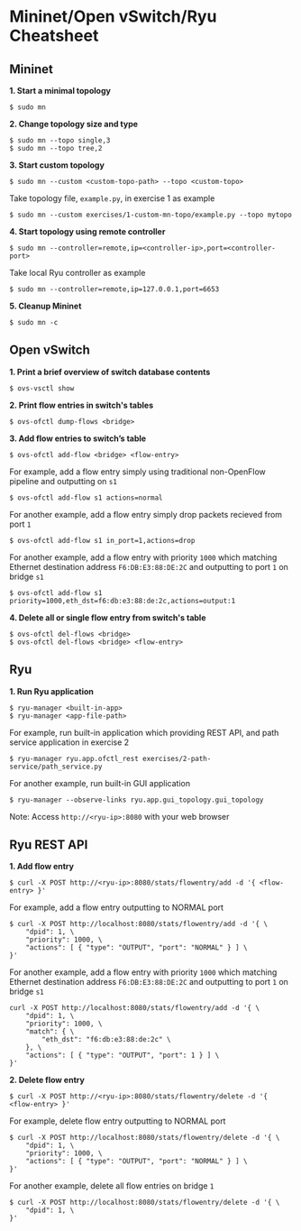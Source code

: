 # Mininet/Open vSwitch/Ryu Cheatsheet

## Mininet
**1. Start a minimal topology**
```
$ sudo mn
```

**2. Change topology size and type**
```
$ sudo mn --topo single,3
$ sudo mn --topo tree,2
```

**3. Start custom topology**
```
$ sudo mn --custom <custom-topo-path> --topo <custom-topo>
```
Take topology file, `example.py`, in exercise 1 as example
```
$ sudo mn --custom exercises/1-custom-mn-topo/example.py --topo mytopo
```

**4. Start topology using remote controller**
```
$ sudo mn --controller=remote,ip=<controller-ip>,port=<controller-port>
```
Take local Ryu controller as example
```
$ sudo mn --controller=remote,ip=127.0.0.1,port=6653
```

**5. Cleanup Mininet**
```
$ sudo mn -c
```

## Open vSwitch
**1. Print a brief overview of switch database contents**
```
$ ovs-vsctl show
```

**2. Print flow entries in switch's tables**
```
$ ovs-ofctl dump-flows <bridge>
```

**3. Add flow entries to switch’s table**
```
$ ovs-ofctl add-flow <bridge> <flow-entry>
```
For example, add a flow entry simply using traditional non-OpenFlow pipeline and outputting on `s1`
```
$ ovs-ofctl add-flow s1 actions=normal
```
For another example, add a flow entry simply drop packets recieved from port `1`
```
$ ovs-ofctl add-flow s1 in_port=1,actions=drop
```
For another example, add a flow entry with priority `1000` which matching Ethernet destination address `F6:DB:E3:88:DE:2C` and outputting to port `1` on bridge `s1`
```
$ ovs-ofctl add-flow s1 priority=1000,eth_dst=f6:db:e3:88:de:2c,actions=output:1
```

**4. Delete all or single flow entry from switch's table**
```
$ ovs-ofctl del-flows <bridge>
$ ovs-ofctl del-flows <bridge> <flow-entry>
```

## Ryu
**1. Run Ryu application**
```
$ ryu-manager <built-in-app>
$ ryu-manager <app-file-path>
```
For example, run built-in application which providing REST API, and path service application in exercise 2
```
$ ryu-manager ryu.app.ofctl_rest exercises/2-path-service/path_service.py
```
For another example, run built-in GUI application
```
$ ryu-manager --observe-links ryu.app.gui_topology.gui_topology
```
Note: Access `http://<ryu-ip>:8080` with your web browser

## Ryu REST API
**1. Add flow entry**
```
$ curl -X POST http://<ryu-ip>:8080/stats/flowentry/add -d '{ <flow-entry> }'
```
For example, add a flow entry outputting to NORMAL port
```
$ curl -X POST http://localhost:8080/stats/flowentry/add -d '{ \
    "dpid": 1, \
    "priority": 1000, \
    "actions": [ { "type": "OUTPUT", "port": "NORMAL" } ] \
}'
```
For another example, add a flow entry with priority `1000` which matching Ethernet destination address `F6:DB:E3:88:DE:2C` and outputting to port `1` on bridge `s1`
```
curl -X POST http://localhost:8080/stats/flowentry/add -d '{ \
    "dpid": 1, \
    "priority": 1000, \
    "match": { \
        "eth_dst": "f6:db:e3:88:de:2c" \
    }, \
    "actions": [ { "type": "OUTPUT", "port": 1 } ] \
}'
```

**2. Delete flow entry**
```
$ curl -X POST http://<ryu-ip>:8080/stats/flowentry/delete -d '{ <flow-entry> }'
```
For example, delete flow entry outputting to NORMAL port
```
$ curl -X POST http://localhost:8080/stats/flowentry/delete -d '{ \
    "dpid": 1, \
    "priority": 1000, \
    "actions": [ { "type": "OUTPUT", "port": "NORMAL" } ] \
}'
```
For another example, delete all flow entries on bridge `1`
```
$ curl -X POST http://localhost:8080/stats/flowentry/delete -d '{ \
    "dpid": 1, \
}'
```
